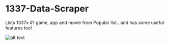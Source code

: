 # 1337-Data-Scraper
Lists 1337x #1 game, app and movie from Popular list.. and has some useful features too!

![alt text](https://i.postimg.cc/W4mtTsHL/image.png)
